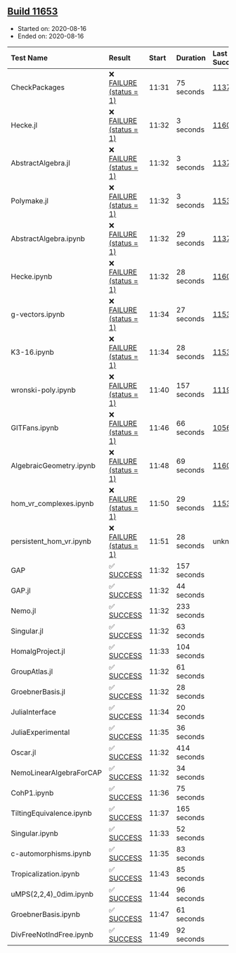 ## [Build 11653](https://oscarci.mathematik.uni-kl.de/job/oscar/11653/)

* Started on: 2020-08-16
* Ended on: 2020-08-16

| Test Name    | Result | Start | Duration | Last Success | First Failure |
|:-------------|:-------|:------|:---------|:-------------|:--------------|
| CheckPackages | ❌ [FAILURE (status = 1)](https://oscarci.mathematik.uni-kl.de/job/oscar/11653/artifact/logs/build-11653/CheckPackages.log) | 11:31 | 75 seconds | [11376](https://oscarci.mathematik.uni-kl.de/job/oscar/11376/) | [11377](https://oscarci.mathematik.uni-kl.de/job/oscar/11377/) |
| Hecke.jl | ❌ [FAILURE (status = 1)](https://oscarci.mathematik.uni-kl.de/job/oscar/11653/artifact/logs/build-11653/Hecke.jl.log) | 11:32 | 3 seconds | [11602](https://oscarci.mathematik.uni-kl.de/job/oscar/11602/) | [11603](https://oscarci.mathematik.uni-kl.de/job/oscar/11603/) |
| AbstractAlgebra.jl | ❌ [FAILURE (status = 1)](https://oscarci.mathematik.uni-kl.de/job/oscar/11653/artifact/logs/build-11653/AbstractAlgebra.jl.log) | 11:32 | 3 seconds | [11376](https://oscarci.mathematik.uni-kl.de/job/oscar/11376/) | [11377](https://oscarci.mathematik.uni-kl.de/job/oscar/11377/) |
| Polymake.jl | ❌ [FAILURE (status = 1)](https://oscarci.mathematik.uni-kl.de/job/oscar/11653/artifact/logs/build-11653/Polymake.jl.log) | 11:32 | 3 seconds | [11532](https://oscarci.mathematik.uni-kl.de/job/oscar/11532/) | [11533](https://oscarci.mathematik.uni-kl.de/job/oscar/11533/) |
| AbstractAlgebra.ipynb | ❌ [FAILURE (status = 1)](https://oscarci.mathematik.uni-kl.de/job/oscar/11653/artifact/logs/build-11653/AbstractAlgebra.ipynb.log) | 11:32 | 29 seconds | [11376](https://oscarci.mathematik.uni-kl.de/job/oscar/11376/) | [11377](https://oscarci.mathematik.uni-kl.de/job/oscar/11377/) |
| Hecke.ipynb | ❌ [FAILURE (status = 1)](https://oscarci.mathematik.uni-kl.de/job/oscar/11653/artifact/logs/build-11653/Hecke.ipynb.log) | 11:32 | 28 seconds | [11602](https://oscarci.mathematik.uni-kl.de/job/oscar/11602/) | [11603](https://oscarci.mathematik.uni-kl.de/job/oscar/11603/) |
| g-vectors.ipynb | ❌ [FAILURE (status = 1)](https://oscarci.mathematik.uni-kl.de/job/oscar/11653/artifact/logs/build-11653/g-vectors.ipynb.log) | 11:34 | 27 seconds | [11532](https://oscarci.mathematik.uni-kl.de/job/oscar/11532/) | [11533](https://oscarci.mathematik.uni-kl.de/job/oscar/11533/) |
| K3-16.ipynb | ❌ [FAILURE (status = 1)](https://oscarci.mathematik.uni-kl.de/job/oscar/11653/artifact/logs/build-11653/K3-16.ipynb.log) | 11:34 | 28 seconds | [11532](https://oscarci.mathematik.uni-kl.de/job/oscar/11532/) | [11533](https://oscarci.mathematik.uni-kl.de/job/oscar/11533/) |
| wronski-poly.ipynb | ❌ [FAILURE (status = 1)](https://oscarci.mathematik.uni-kl.de/job/oscar/11653/artifact/logs/build-11653/wronski-poly.ipynb.log) | 11:40 | 157 seconds | [11192](https://oscarci.mathematik.uni-kl.de/job/oscar/11192/) | [11193](https://oscarci.mathematik.uni-kl.de/job/oscar/11193/) |
| GITFans.ipynb | ❌ [FAILURE (status = 1)](https://oscarci.mathematik.uni-kl.de/job/oscar/11653/artifact/logs/build-11653/GITFans.ipynb.log) | 11:46 | 66 seconds | [10566](https://oscarci.mathematik.uni-kl.de/job/oscar/10566/) | [10567](https://oscarci.mathematik.uni-kl.de/job/oscar/10567/) |
| AlgebraicGeometry.ipynb | ❌ [FAILURE (status = 1)](https://oscarci.mathematik.uni-kl.de/job/oscar/11653/artifact/logs/build-11653/AlgebraicGeometry.ipynb.log) | 11:48 | 69 seconds | [11602](https://oscarci.mathematik.uni-kl.de/job/oscar/11602/) | [11603](https://oscarci.mathematik.uni-kl.de/job/oscar/11603/) |
| hom_vr_complexes.ipynb | ❌ [FAILURE (status = 1)](https://oscarci.mathematik.uni-kl.de/job/oscar/11653/artifact/logs/build-11653/hom_vr_complexes.ipynb.log) | 11:50 | 29 seconds | [11532](https://oscarci.mathematik.uni-kl.de/job/oscar/11532/) | [11533](https://oscarci.mathematik.uni-kl.de/job/oscar/11533/) |
| persistent_hom_vr.ipynb | ❌ [FAILURE (status = 1)](https://oscarci.mathematik.uni-kl.de/job/oscar/11653/artifact/logs/build-11653/persistent_hom_vr.ipynb.log) | 11:51 | 28 seconds | unknown | unknown |
| GAP | ✅ [SUCCESS](https://oscarci.mathematik.uni-kl.de/job/oscar/11653/artifact/logs/build-11653/GAP.log) | 11:32 | 157 seconds |  |  |
| GAP.jl | ✅ [SUCCESS](https://oscarci.mathematik.uni-kl.de/job/oscar/11653/artifact/logs/build-11653/GAP.jl.log) | 11:32 | 44 seconds |  |  |
| Nemo.jl | ✅ [SUCCESS](https://oscarci.mathematik.uni-kl.de/job/oscar/11653/artifact/logs/build-11653/Nemo.jl.log) | 11:32 | 233 seconds |  |  |
| Singular.jl | ✅ [SUCCESS](https://oscarci.mathematik.uni-kl.de/job/oscar/11653/artifact/logs/build-11653/Singular.jl.log) | 11:32 | 63 seconds |  |  |
| HomalgProject.jl | ✅ [SUCCESS](https://oscarci.mathematik.uni-kl.de/job/oscar/11653/artifact/logs/build-11653/HomalgProject.jl.log) | 11:33 | 104 seconds |  |  |
| GroupAtlas.jl | ✅ [SUCCESS](https://oscarci.mathematik.uni-kl.de/job/oscar/11653/artifact/logs/build-11653/GroupAtlas.jl.log) | 11:32 | 61 seconds |  |  |
| GroebnerBasis.jl | ✅ [SUCCESS](https://oscarci.mathematik.uni-kl.de/job/oscar/11653/artifact/logs/build-11653/GroebnerBasis.jl.log) | 11:32 | 28 seconds |  |  |
| JuliaInterface | ✅ [SUCCESS](https://oscarci.mathematik.uni-kl.de/job/oscar/11653/artifact/logs/build-11653/JuliaInterface.log) | 11:34 | 20 seconds |  |  |
| JuliaExperimental | ✅ [SUCCESS](https://oscarci.mathematik.uni-kl.de/job/oscar/11653/artifact/logs/build-11653/JuliaExperimental.log) | 11:35 | 36 seconds |  |  |
| Oscar.jl | ✅ [SUCCESS](https://oscarci.mathematik.uni-kl.de/job/oscar/11653/artifact/logs/build-11653/Oscar.jl.log) | 11:32 | 414 seconds |  |  |
| NemoLinearAlgebraForCAP | ✅ [SUCCESS](https://oscarci.mathematik.uni-kl.de/job/oscar/11653/artifact/logs/build-11653/NemoLinearAlgebraForCAP.log) | 11:32 | 34 seconds |  |  |
| CohP1.ipynb | ✅ [SUCCESS](https://oscarci.mathematik.uni-kl.de/job/oscar/11653/artifact/logs/build-11653/CohP1.ipynb.log) | 11:36 | 75 seconds |  |  |
| TiltingEquivalence.ipynb | ✅ [SUCCESS](https://oscarci.mathematik.uni-kl.de/job/oscar/11653/artifact/logs/build-11653/TiltingEquivalence.ipynb.log) | 11:37 | 165 seconds |  |  |
| Singular.ipynb | ✅ [SUCCESS](https://oscarci.mathematik.uni-kl.de/job/oscar/11653/artifact/logs/build-11653/Singular.ipynb.log) | 11:33 | 52 seconds |  |  |
| c-automorphisms.ipynb | ✅ [SUCCESS](https://oscarci.mathematik.uni-kl.de/job/oscar/11653/artifact/logs/build-11653/c-automorphisms.ipynb.log) | 11:35 | 83 seconds |  |  |
| Tropicalization.ipynb | ✅ [SUCCESS](https://oscarci.mathematik.uni-kl.de/job/oscar/11653/artifact/logs/build-11653/Tropicalization.ipynb.log) | 11:43 | 85 seconds |  |  |
| uMPS(2,2,4)_0dim.ipynb | ✅ [SUCCESS](https://oscarci.mathematik.uni-kl.de/job/oscar/11653/artifact/logs/build-11653/uMPS-2-2-4-_0dim.ipynb.log) | 11:44 | 96 seconds |  |  |
| GroebnerBasis.ipynb | ✅ [SUCCESS](https://oscarci.mathematik.uni-kl.de/job/oscar/11653/artifact/logs/build-11653/GroebnerBasis.ipynb.log) | 11:47 | 61 seconds |  |  |
| DivFreeNotIndFree.ipynb | ✅ [SUCCESS](https://oscarci.mathematik.uni-kl.de/job/oscar/11653/artifact/logs/build-11653/DivFreeNotIndFree.ipynb.log) | 11:49 | 92 seconds |  |  |
